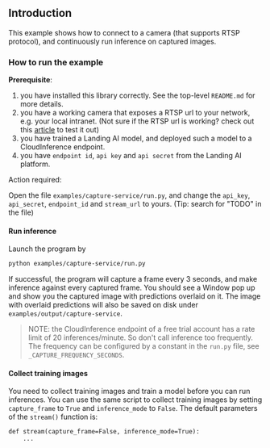 ## Introduction

This example shows how to connect to a camera (that supports RTSP protocol), and continuously run inference on captured images.

### How to run the example

**Prerequisite**: 

1. you have installed this library correctly. See the top-level `README.md` for more details.
2. you have a working camera that exposes a RTSP url to your network, e.g. your local intranet. (Not sure if the RTSP url is working? check out this [article](https://support.ipconfigure.com/hc/en-us/articles/115005588503-Using-VLC-to-test-camera-stream) to test it out)
3. you have trained a Landing AI model, and deployed such a model to a CloudInference endpoint.
4. you have `endpoint id`, `api key` and `api secret` from the Landing AI platform.

Action required:

Open the file `examples/capture-service/run.py`, and change the `api_key`, `api_secret`, `endpoint_id` and `stream_url` to yours. (Tip: search for "TODO" in the file)

#### Run inference

Launch the program by

```bash
python examples/capture-service/run.py 
```

If successful, the program will capture a frame every 3 seconds, and make inference against every captured frame. You should see a Window pop up and show you the captured image with predictions overlaid on it.
The image with overlaid predictions will also be saved on disk under `examples/output/capture-service`.

> NOTE: the CloudInference endpoint of a free trial account has a rate limit of 20 inferences/minute. So don't call inference too frequently. The frequency can be configured by a constant in the `run.py` file, see `_CAPTURE_FREQUENCY_SECONDS`.

#### Collect training images

You need to collect training images and train a model before you can run inferences.
You can use the same script to collect training images by setting `capture_frame` to `True` and `inference_mode` to `False`. The default parameters of the `stream()` function is:

```
def stream(capture_frame=False, inference_mode=True):
    ...
```
